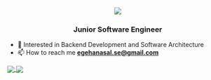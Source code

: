 <h1 align="center">
  <a href="https://github.com/egehanasal">
    <img src="https://readme-typing-svg.herokuapp.com?size=36&center=true&multiline=true&width=500&height=100&lines=Hi+%F0%9F%91%8B;I'm+Egehan">
  </a>
</h1>
<h5 align="center">

<h3 align="center">Junior Software Engineer</h3>

- 📜 Interested in Backend Development and Software Architecture 
- 📫 How to reach me **egehanasal.se@gmail.com**

<a href="https://github.com/egehanasal" >
  <img align="center" src="https://github-readme-stats.vercel.app/api?username=egehanasal&show_icons=true&theme=dark"/>
</a>

<a href="https://github.com/egehanasal">
  <img align="center" src="https://github-readme-stats.vercel.app/api/top-langs/?username=egehanasal&langs_count=10&layout=compact&theme=dark"/>
</a>

<!--
<a href = "https://github.com/egehanasal">
   <img aling="center" src="https://github-readme-stats.vercel.app/api/pin/?username=egehanasal&repo=UniversityManagementSystem&theme=dark">
</a>

<a href = "https://github.com/egehanasal">
   <img aling="center" src="https://github-readme-stats.vercel.app/api/pin/?username=egehanasal&repo=Artificial-Intelligence&theme=dark">
</a>

